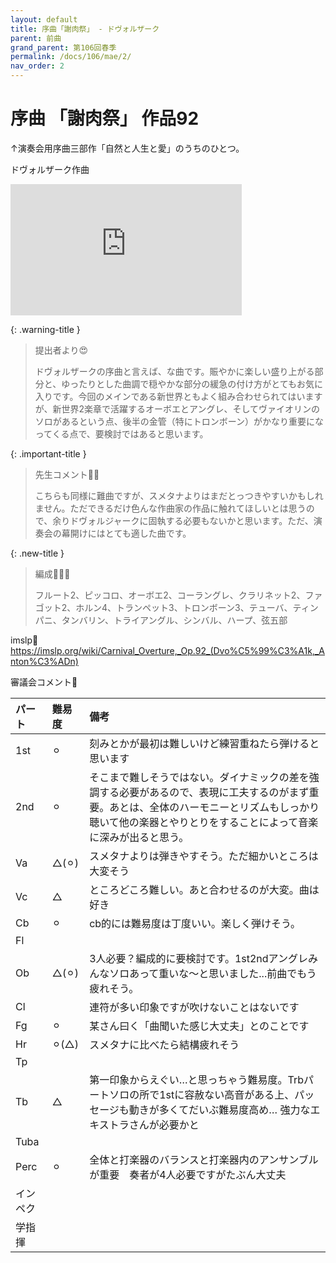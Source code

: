 ```yaml
---
layout: default
title: 序曲「謝肉祭」 - ドヴォルザーク
parent: 前曲
grand_parent: 第106回春季
permalink: /docs/106/mae/2/
nav_order: 2
---
```


# 序曲 「謝肉祭」 作品92
↑演奏会用序曲三部作「自然と人生と愛」のうちのひとつ。

ドヴォルザーク作曲

<iframe width="370" height="210" src="https://www.youtube.com/embed/__kkGdUULqk?si=kXVec5zNxQ6UUP1n" title="YouTube video player" frameborder="0" allow="accelerometer; autoplay; clipboard-write; encrypted-media; gyroscope; picture-in-picture; web-share" referrerpolicy="strict-origin-when-cross-origin" allowfullscreen></iframe>

{: .warning-title }
> 提出者より😍
>
> ドヴォルザークの序曲と言えば、な曲です。賑やかに楽しい盛り上がる部分と、ゆったりとした曲調で穏やかな部分の緩急の付け方がとてもお気に入りです。今回のメインである新世界ともよく組み合わせられてはいますが、新世界2楽章で活躍するオーボエとアングレ、そしてヴァイオリンのソロがあるという点、後半の金管（特にトロンボーン）がかなり重要になってくる点で、要検討ではあると思います。

{: .important-title }
> 先生コメント🤵‍♂️
>
> こちらも同様に難曲ですが、スメタナよりはまだとっつきやすいかもしれません。ただできるだけ色んな作曲家の作品に触れてほしいとは思うので、余りドヴォルジャークに固執する必要もないかと思います。ただ、演奏会の幕開けにはとても適した曲です。

{: .new-title }
> 編成🎻🎺🥁
>
> フルート2、ピッコロ、オーボエ2、コーラングレ、クラリネット2、ファゴット2、ホルン4、トランペット3、トロンボーン3、テューバ、ティンパニ、タンバリン、トライアングル、シンバル、ハープ、弦五部

imslp🎼
<a href="https://imslp.org/wiki/Carnival_Overture,_Op.92_(Dvo%C5%99%C3%A1k,_Anton%C3%ADn)">https://imslp.org/wiki/Carnival_Overture,_Op.92_(Dvo%C5%99%C3%A1k,_Anton%C3%ADn)</a>

審議会コメント📝

| パート       | 難易度          | 備考 |
|:-------------|:------------------|:------|
| 1st         | ⚪︎ | 刻みとかが最初は難しいけど練習重ねたら弾けると思います |
| 2nd | ⚪︎  | そこまで難しそうではない。ダイナミックの差を強調する必要があるので、表現に工夫するのがまず重要。あとは、全体のハーモニーとリズムもしっかり聴いて他の楽器とやりとりをすることによって音楽に深みが出ると思う。 |
| Va         | △(⚪︎)  | スメタナよりは弾きやすそう。ただ細かいところは大変そう |
| Vc          | △ | ところどころ難しい。あと合わせるのが大変。曲は好き |
| Cb | ⚪︎ | cb的には難易度は丁度いい。楽しく弾けそう。 |
| Fl         |   |  |
| Ob         | △(⚪︎) | 3人必要？編成的に要検討です。1st2ndアングレみんなソロあって重いな〜と思いました...前曲でもう疲れそう。 |
| Cl         |   | 連符が多い印象ですが吹けないことはないです |
| Fg          | ⚪︎ | 某さん曰く「曲聞いた感じ大丈夫」とのことです |
| Hr | ⚪︎(△) | スメタナに比べたら結構疲れそう |
| Tp         |   |  |
| Tb         | △ | 第一印象からえぐい…と思っちゃう難易度。Trbパートソロの所で1stに容赦ない高音がある上、パッセージも動きが多くてだいぶ難易度高め… 強力なエキストラさんが必要かと |
| Tuba         |   |  |
| Perc          | ⚪︎ | 全体と打楽器のバランスと打楽器内のアンサンブルが重要　奏者が4人必要ですがたぶん大丈夫 |
| インペク |  | |
| 学指揮         |   |  |